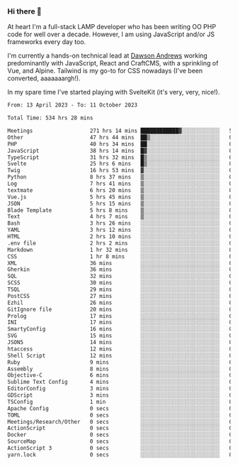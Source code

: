 ### Hi there 👋

<!--
**JamesNock/JamesNock** is a ✨ _special_ ✨ repository because its `README.md` (this file) appears on your GitHub profile.

Here are some ideas to get you started:

- 🔭 I’m currently working on ...
- 🌱 I’m currently learning ...
- 👯 I’m looking to collaborate on ...
- 🤔 I’m looking for help with ...
- 💬 Ask me about ...
- 📫 How to reach me: ...
- 😄 Pronouns: ...
- ⚡ Fun fact: ...
-->
At heart I'm a full-stack LAMP developer who has been writing OO PHP code for well over a decade. However, I am using JavaScript and/or JS frameworks every day too.

I'm currently a hands-on technical lead at [Dawson Andrews](https://www.dawsonandrews.com/) working predominantly with JavaScript, React and CraftCMS, with a sprinkling of Vue, and Alpine. Tailwind is my go-to for CSS nowadays (I've been converted, aaaaaaargh!).

In my spare time I've started playing with SvelteKit (it's very, very, nice!).

<!--START_SECTION:waka-->

```txt
From: 13 April 2023 - To: 11 October 2023

Total Time: 534 hrs 28 mins

Meetings                  271 hrs 14 mins ████████████▓░░░░░░░░░░░░   50.77 %
Other                     47 hrs 44 mins  ██▒░░░░░░░░░░░░░░░░░░░░░░   08.94 %
PHP                       40 hrs 34 mins  ██░░░░░░░░░░░░░░░░░░░░░░░   07.59 %
JavaScript                38 hrs 14 mins  █▓░░░░░░░░░░░░░░░░░░░░░░░   07.16 %
TypeScript                31 hrs 32 mins  █▒░░░░░░░░░░░░░░░░░░░░░░░   05.90 %
Svelte                    25 hrs 6 mins   █▒░░░░░░░░░░░░░░░░░░░░░░░   04.70 %
Twig                      16 hrs 53 mins  ▓░░░░░░░░░░░░░░░░░░░░░░░░   03.16 %
Python                    8 hrs 37 mins   ▒░░░░░░░░░░░░░░░░░░░░░░░░   01.61 %
Log                       7 hrs 41 mins   ▒░░░░░░░░░░░░░░░░░░░░░░░░   01.44 %
textmate                  6 hrs 20 mins   ▒░░░░░░░░░░░░░░░░░░░░░░░░   01.19 %
Vue.js                    5 hrs 45 mins   ▒░░░░░░░░░░░░░░░░░░░░░░░░   01.08 %
JSON                      5 hrs 15 mins   ▒░░░░░░░░░░░░░░░░░░░░░░░░   00.99 %
Blade Template            5 hrs 8 mins    ▒░░░░░░░░░░░░░░░░░░░░░░░░   00.96 %
Text                      4 hrs 7 mins    ▒░░░░░░░░░░░░░░░░░░░░░░░░   00.77 %
Bash                      3 hrs 26 mins   ░░░░░░░░░░░░░░░░░░░░░░░░░   00.64 %
YAML                      3 hrs 12 mins   ░░░░░░░░░░░░░░░░░░░░░░░░░   00.60 %
HTML                      2 hrs 10 mins   ░░░░░░░░░░░░░░░░░░░░░░░░░   00.41 %
.env file                 2 hrs 2 mins    ░░░░░░░░░░░░░░░░░░░░░░░░░   00.38 %
Markdown                  1 hr 32 mins    ░░░░░░░░░░░░░░░░░░░░░░░░░   00.29 %
CSS                       1 hr 8 mins     ░░░░░░░░░░░░░░░░░░░░░░░░░   00.21 %
XML                       36 mins         ░░░░░░░░░░░░░░░░░░░░░░░░░   00.11 %
Gherkin                   36 mins         ░░░░░░░░░░░░░░░░░░░░░░░░░   00.11 %
SQL                       32 mins         ░░░░░░░░░░░░░░░░░░░░░░░░░   00.10 %
SCSS                      30 mins         ░░░░░░░░░░░░░░░░░░░░░░░░░   00.09 %
TSQL                      29 mins         ░░░░░░░░░░░░░░░░░░░░░░░░░   00.09 %
PostCSS                   27 mins         ░░░░░░░░░░░░░░░░░░░░░░░░░   00.09 %
Ezhil                     26 mins         ░░░░░░░░░░░░░░░░░░░░░░░░░   00.08 %
GitIgnore file            20 mins         ░░░░░░░░░░░░░░░░░░░░░░░░░   00.06 %
Prolog                    17 mins         ░░░░░░░░░░░░░░░░░░░░░░░░░   00.06 %
INI                       17 mins         ░░░░░░░░░░░░░░░░░░░░░░░░░   00.05 %
SmartyConfig              16 mins         ░░░░░░░░░░░░░░░░░░░░░░░░░   00.05 %
SVG                       15 mins         ░░░░░░░░░░░░░░░░░░░░░░░░░   00.05 %
JSON5                     14 mins         ░░░░░░░░░░░░░░░░░░░░░░░░░   00.04 %
htaccess                  12 mins         ░░░░░░░░░░░░░░░░░░░░░░░░░   00.04 %
Shell Script              12 mins         ░░░░░░░░░░░░░░░░░░░░░░░░░   00.04 %
Ruby                      9 mins          ░░░░░░░░░░░░░░░░░░░░░░░░░   00.03 %
Assembly                  8 mins          ░░░░░░░░░░░░░░░░░░░░░░░░░   00.03 %
Objective-C               6 mins          ░░░░░░░░░░░░░░░░░░░░░░░░░   00.02 %
Sublime Text Config       4 mins          ░░░░░░░░░░░░░░░░░░░░░░░░░   00.01 %
EditorConfig              3 mins          ░░░░░░░░░░░░░░░░░░░░░░░░░   00.01 %
GDScript                  3 mins          ░░░░░░░░░░░░░░░░░░░░░░░░░   00.01 %
TSConfig                  1 min           ░░░░░░░░░░░░░░░░░░░░░░░░░   00.00 %
Apache Config             0 secs          ░░░░░░░░░░░░░░░░░░░░░░░░░   00.00 %
TOML                      0 secs          ░░░░░░░░░░░░░░░░░░░░░░░░░   00.00 %
Meetings/Research/Other   0 secs          ░░░░░░░░░░░░░░░░░░░░░░░░░   00.00 %
ActionScript              0 secs          ░░░░░░░░░░░░░░░░░░░░░░░░░   00.00 %
Docker                    0 secs          ░░░░░░░░░░░░░░░░░░░░░░░░░   00.00 %
SourceMap                 0 secs          ░░░░░░░░░░░░░░░░░░░░░░░░░   00.00 %
ActionScript 3            0 secs          ░░░░░░░░░░░░░░░░░░░░░░░░░   00.00 %
yarn.lock                 0 secs          ░░░░░░░░░░░░░░░░░░░░░░░░░   00.00 %
```

<!--END_SECTION:waka-->
